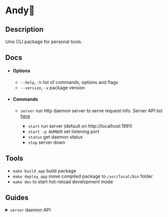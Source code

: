 # Andy🐼

## Description

Unix CLI package for personal tools.

## Docs
 * #### Options

    * `--help`, `-h` list of commands, options and flags
    * `--version`, `-v` package version

 * #### Commands

    * `server` run http daemon server to serve request info. Server API list [here](#guides_server)

        * `start` run server (default on http://localhost:1991)
        * `start -p NUMBER` set listening port
        * `status` get daemon status
        * `stop` server down

## Tools

 * `make build_app` build package
 * `make deploy_app` move compiled package to `/usr/local/bin` folder
 * `make dev` to start hot-reload development mode

## Guides

<a name="#guides_server"></a>
<details>
   <summary><code>server</code> daemon API</summary>
   <ul>
        <li>
            <code>GET /docker/ps</code> to get docker containers status (equal to local <code>docker ps -a</code>)
        </li>
   </ul>
</details>
